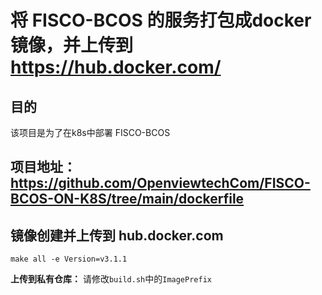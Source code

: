 # 将 FISCO-BCOS 的服务打包成docker镜像，并上传到 https://hub.docker.com/

## 目的
该项目是为了在k8s中部署 FISCO-BCOS

## 项目地址：https://github.com/OpenviewtechCom/FISCO-BCOS-ON-K8S/tree/main/dockerfile

## 镜像创建并上传到 hub.docker.com
```shell
make all -e Version=v3.1.1
```

**上传到私有仓库：**
请修改`build.sh`中的`ImagePrefix`